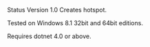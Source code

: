 Status
Version 1.0
Creates hotspot.

Tested on Windows 8.1 32bit and 64bit editions.

Requires dotnet 4.0 or above.